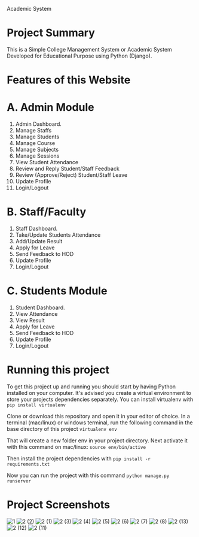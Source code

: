 Academic System

# Project Summary
This is a Simple College Management System or Academic System Developed for Educational Purpose using Python (Django).
# Features of this Website

# A. Admin Module
1. Admin Dashboard.
2. Manage Staffs 
3. Manage Students 
4. Manage Course
5. Manage Subjects
6. Manage Sessions
7. View Student Attendance
8. Review and Reply Student/Staff Feedback
9. Review (Approve/Reject) Student/Staff Leave
10. Update Profile
11. Login/Logout

# B. Staff/Faculty 
1. Staff Dashboard.
2. Take/Update Students Attendance
3. Add/Update Result
4. Apply for Leave
5. Send Feedback to HOD
6. Update Profile
7. Login/Logout

# C. Students Module
1. Student Dashboard.
2. View Attendance
3. View Result
4. Apply for Leave
5. Send Feedback to HOD
6. Update Profile
7. Login/Logout


# Running this project

To get this project up and running you should start by having Python installed on your computer. It's advised you create a virtual environment to store your projects dependencies 
separately. You can install virtualenv with
`pip install virtualenv`

Clone or download this repository and open it in your editor of choice. In a terminal (mac/linux) or windows terminal, run the following command in the base directory of this project
`virtualenv env`

That will create a new folder env in your project directory. Next activate it with this command on mac/linux:
`source env/bin/active`

Then install the project dependencies with
`pip install -r requirements.txt`

Now you can run the project with this command
`python manage.py runserver`

# Project Screenshots
![1](https://github.com/ahmar-js/Academic-System/assets/67374904/31e3e6d7-37b1-47c2-a79f-acc099b31e5c)
![2 (2)](https://github.com/ahmar-js/Academic-System/assets/67374904/02a4f884-24f5-42eb-9dab-0097cd7e157d)
![2 (1)](https://github.com/ahmar-js/Academic-System/assets/67374904/cac9f63c-3fab-492a-ad5e-592b0ebe30b7)
![2 (3)](https://github.com/ahmar-js/Academic-System/assets/67374904/7afcee07-fc59-48ff-845e-f1534d7fcc76)
![2 (4)](https://github.com/ahmar-js/Academic-System/assets/67374904/4726fb83-ebf1-4ae6-af19-d4c1652180da)
![2 (5)](https://github.com/ahmar-js/Academic-System/assets/67374904/529ef186-645a-4ab7-9262-3e77330816df)
![2 (6)](https://github.com/ahmar-js/Academic-System/assets/67374904/b6adfd5f-5d94-4c57-a070-74d88b126250)
![2 (7)](https://github.com/ahmar-js/Academic-System/assets/67374904/03ed1249-4d84-4828-89e1-834c59a1600e)
![2 (8)](https://github.com/ahmar-js/Academic-System/assets/67374904/baff9a7b-2cc3-4f27-835f-486724cf19fe)
![2 (13)](https://github.com/ahmar-js/Academic-System/assets/67374904/cdaf7843-9e17-456c-8872-6a4b2dfe949c)
![2 (12)](https://github.com/ahmar-js/Academic-System/assets/67374904/6e068303-4a50-4082-a24a-3ac53421a302)
![2 (11)](https://github.com/ahmar-js/Academic-System/assets/67374904/8a31f7b8-f916-4539-8de5-4df858eb07c1)















